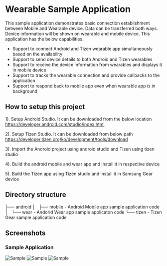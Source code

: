 # Wearable Sample Application
This sample application demonstrates basic connection establishment between Mobile and Wearable device.
Data can be transferred both ways. Device information will be shown on wearable and mobile device.
This application has the below capabilities. 

* Support to connect Android and Tizen wearable app simultaneously based on the availability
* Support to send device details to both Android and Tizen wearables
* Support to receive the device information from wearables and displays it in mobile device
* Support to tracks the wearable connection and provide callbacks to the application
* Support to respond back to mobile app even when wearable app is in background

## How to setup this project
1). Setup Android Studio. It can be downloaded from the below location
    https://developer.android.com/studio/index.html

2). Setup Tizen Studio. It can be downloaded from below path
    https://developer.tizen.org/ko/development/tools/download

3). Import the Android project using android studio and Tizen using tizen studio

4). Build the android mobile and wear app and install it in respective device

5). Build the Tizen app using Tizen studio and install it in Samsung Gear device

## Directory structure
├── android
│   ├── mobile - Android Mobile app sample application code
│   └── wear   - Andorid Wear app sample applicaton code
└── tizen      - Tizen Gear sample application code

## Screenshots

### Sample Application 

![Sample](/screenshots/application_disconnected.png "Wearable disconnected")
![Sample](/screenshots/application_connected.png "Wearable connected")
![Sample](/screenshots/application_single_wearable.png "One wearable selected")
